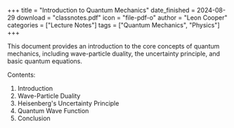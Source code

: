 +++
title = "Introduction to Quantum Mechanics"
date_finished = 2024-08-29
download = "classnotes.pdf"
icon = "file-pdf-o"
author = "Leon Cooper"
categories = ["Lecture Notes"]
tags = ["Quantum Mechanics", "Physics"]
+++

This document provides an introduction to the core concepts of quantum mechanics, including wave-particle duality, the uncertainty principle, and basic quantum equations.

Contents:
1. Introduction
2. Wave-Particle Duality
3. Heisenberg's Uncertainty Principle
4. Quantum Wave Function
5. Conclusion
